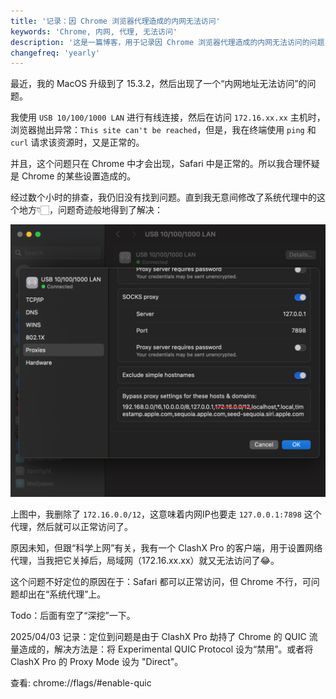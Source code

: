 ```yaml
---
title: '记录：因 Chrome 浏览器代理造成的内网无法访问'
keywords: 'Chrome, 内网, 代理, 无法访问'
description: '这是一篇博客，用于记录因 Chrome 浏览器代理造成的内网无法访问的问题'
changefreq: 'yearly'
---
```


最近，我的 MacOS 升级到了 15.3.2，然后出现了一个“内网地址无法访问”的问题。

我使用 `USB 10/100/1000 LAN` 进行有线连接，然后在访问 `172.16.xx.xx` 主机时，浏览器抛出异常：`This site can't be reached`，但是，我在终端使用 `ping` 和 `curl` 请求该资源时，又是正常的。

并且，这个问题只在 Chrome 中才会出现，Safari 中是正常的。所以我合理怀疑是 Chrome 的某些设置造成的。

经过数个小时的排查，我仍旧没有找到问题。直到我无意间修改了系统代理中的这个地方👇🏻，问题奇迹般地得到了解决：

![lan_proxy_setting](/zh-CN/chrome/assets/lan_proxy_setting.png)

上图中，我删除了 `172.16.0.0/12`，这意味着内网IP也要走 `127.0.0.1:7898` 这个代理，然后就可以正常访问了。

原因未知，但跟“科学上网”有关，我有一个 ClashX Pro 的客户端，用于设置网络代理，当我把它关掉后，局域网（172.16.xx.xx）就又无法访问了😂。

这个问题不好定位的原因在于：Safari 都可以正常访问，但 Chrome 不行，可问题却出在“系统代理”上。

Todo：后面有空了“深挖”一下。

2025/04/03 记录：定位到问题是由于 ClashX Pro 劫持了 Chrome 的 QUIC 流量造成的，解决方法是：将 Experimental QUIC Protocol 设为“禁用”。或者将 ClashX Pro 的 Proxy Mode 设为 "Direct"。

查看: chrome://flags/#enable-quic
